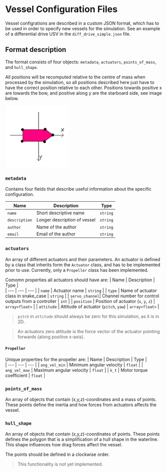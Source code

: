 # Vessel Configuration Files

Vessel configrations are described in a custom JSON format, which has to be used in order to specify new vessels for the simulation.
See an example of a differential drive USV in the `diff_drive_simple.json` file.

## Format description

The format consists of four objects: `metadata`, `actuators`, `points_of_mass`, and `hull_shape`.

All positions will be recomputed relative to the centre of mass when processed by the simulation, so all positions described here just have to have the correct position relative to each other.
Positions towards positive x are towards the bow, and positive along y are the starboard side, see image below.

<img src="../images/boat_NED.png" alt="boat_NED.png" style="width:200px;"/>

### `metadata`

Contains four fields that describe useful information about the specific configuration.

| Name          | Description                   | Type      |     
| ---           | ---                           | ---       |
| `name`        | Short descriptive name        | `string`  |
| `description` | Longer description of vessel  | `string`  |
| `author`      | Name of the author            | `string`  |
| `email`       | Email of the author           | `string`  |

### `actuators`

An array of different actuators and their parameters.
An actuator is defined by a class that inherits form the `Actuator` class, and has to be implemented prior to use. Currently, only a `Propeller` class has been implemented.

Comomn properties all actuators should have are:
| Name          | Description                   | Type      |     
| ---           | ---                           | ---       |
| `name`        | Actuator name                 | `string`  |
| `type`        | Name of actuator class in snake_case  | `string`  |
| `servo_channel`| Channel number for control outputs from a controller | `int`  |
| `position`    | Position of actuator (`x`, `y`, `z`)  | `array<float>`  |
| `attitude`    | Attitude of actuator (`pitch`, `yaw`) | `array<float>`  |

>`pitch` in `attitude` should always be zero for this simulation, as it is in 2D.

> An actuators zero attitude is the force vector of the actuator pointing forwards (along positive x-axis).

#### `Propeller`

Unique properties for the propeller are:
| Name          | Description               | Type      |     
| ---           | ---                       | ---       |
| `ang_vel_min` | Minimum angular velocity  | `float`   |
| `ang_vel_max` | Maximum angular velocity  | `float`   |
| `k_t`         | Motor torque coefficient  | `float`   |


### `points_of_mass`

An array of objects that contain (x,y,z)-coordinates and a mass of points. These points define the inertia and how forces from actuators affects the vessel.

### `hull_shape`

An array of objects that contain (x,y,z)-coordinates of points.
These points defines the polygon that is a simplification of a hull shape in the waterline. This shape influences how drag forces affect the vessel.

The points should be defined in a clockwise order.

> This functionality is not yet implemented.
